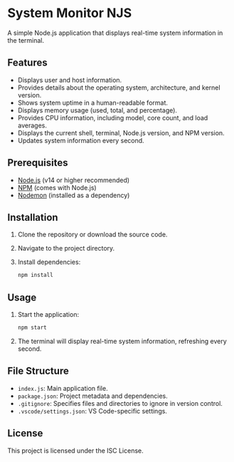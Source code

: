 # System Monitor NJS

A simple Node.js application that displays real-time system information in the terminal.

## Features

- Displays user and host information.
- Provides details about the operating system, architecture, and kernel version.
- Shows system uptime in a human-readable format.
- Displays memory usage (used, total, and percentage).
- Provides CPU information, including model, core count, and load averages.
- Displays the current shell, terminal, Node.js version, and NPM version.
- Updates system information every second.

## Prerequisites

- [Node.js](https://nodejs.org/) (v14 or higher recommended)
- [NPM](https://www.npmjs.com/) (comes with Node.js)
- [Nodemon](https://www.npmjs.com/package/nodemon) (installed as a dependency)

## Installation

1. Clone the repository or download the source code.
2. Navigate to the project directory.
3. Install dependencies:

   ```bash
   npm install
   ```

## Usage

1. Start the application:

   ```bash
   npm start
   ```

2. The terminal will display real-time system information, refreshing every second.

## File Structure

- `index.js`: Main application file.
- `package.json`: Project metadata and dependencies.
- `.gitignore`: Specifies files and directories to ignore in version control.
- `.vscode/settings.json`: VS Code-specific settings.

## License

This project is licensed under the ISC License.
